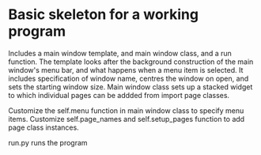 # Basic skeleton for a working program

Includes a main window template, and main window class, and a run function. The template looks after the background construction of the main window's menu bar, and what happens when a menu item is selected. It includes specification of window name, centres the window on open, and sets the starting window size. Main window class sets up a stacked widget to which individual pages can be addded from import page classes.

Customize the self.menu function in main window class to specify menu items. Customize self.page_names and self.setup_pages function to add page class instances.

run.py runs the program
